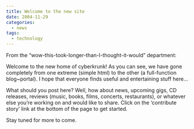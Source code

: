 ```yaml
---
title: Welcome to the new site
date: 2004-11-29
categories:
  - news
tags:
  - technology
---
```


From the “wow-this-took-longer-than-I-thought-it-would” department:

Welcome to the new home of cyberkrunk! As you can see, we have gone completely from one extreme (simple html) to the other (a full-function blog~portal). I hope that everyone finds useful and entertaining stuff here...

What should you post here? Well, how about news, upcoming gigs, CD releases, reviews (music, books, films, concerts, restaurants), or whatever else you’re working on and would like to share. Click on the ‘contribute story’ link at the bottom of the page to get started.

Stay tuned for more to come.
